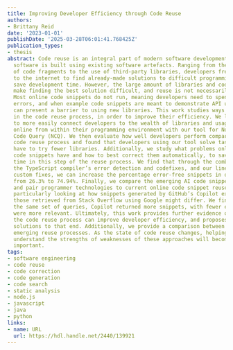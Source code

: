 ```yaml
---
title: Improving Developer Efficiency through Code Reuse
authors:
- Brittany Reid
date: '2023-01-01'
publishDate: '2025-03-28T06:01:41.768425Z'
publication_types:
- thesis
abstract: Code reuse is an integral part of modern software development, where most
  software is built using existing software artefacts. Ranging from the copy-pasting
  of code fragments to the use of third-party libraries, developers frequently turn
  to the internet to find already-made solutions to difficult programming tasks and
  save development time. However, the large amount of libraries and code online can
  make finding the best solution difficult, and reuse is not necessarily straightforward.
  Most online code snippets do not run, meaning developers need to spend time correcting
  errors, and when example code snippets are meant to demonstrate API usage, this
  can present a barrier to using new libraries. This work studies ways to aid developers
  in the code reuse process, in order to improve their efficiency. We look at ways
  to more easily connect developers to the wealth of libraries and usage examples
  online from within their programming environment with our tool for Node.js, Node
  Code Query (NCQ). We then evaluate how well developers perform compared to the conventional
  code reuse process and found that developers using our tool solve tasks faster and
  have to try fewer libraries. Additionally, we study what problems online Node.js
  code snippets have and how to best correct them automatically, to save developers
  time in this step of the reuse process. We find that through the combination of
  the TypeScript compiler’s error detection and codefixes, and our line deletion and
  custom fixes, we can increase the percentage error-free snippets in our dataset
  from 26.3% to 74.94%. Finally, we compare the emerging AI code snippet generation
  and pair programmer technologies to current online code snippet reuse practices,
  particularly looking at how snippets generated by GitHub’s Copilot extension and
  those retrieved from Stack Overflow using Google might differ. We find that for
  the same set of queries, Copilot returned more snippets, with fewer errors and that
  were more relevant. Ultimately, this work provides further evidence of how automating
  the code reuse process can improve developer efficiency, and proposes a series of
  solutions to that end. Additionally, we provide a comparison between existing and
  emerging reuse processes. As the state of code reuse changes, helping developers
  understand the strengths of weaknesses of these approaches will become increasingly
  important.
tags:
- software engineering
- code reuse
- code correction
- code generation
- code search
- static analysis
- node.js
- javascript
- java
- python
links:
- name: URL
  url: https://hdl.handle.net/2440/139921
---
```


